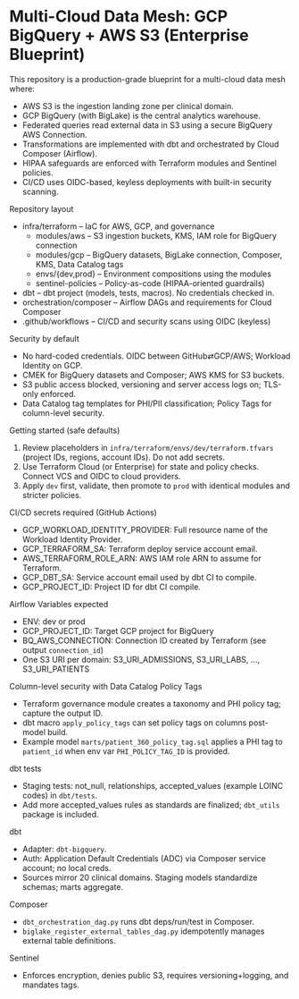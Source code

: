 # Multi-Cloud Data Mesh: GCP BigQuery + AWS S3 (Enterprise Blueprint)

This repository is a production-grade blueprint for a multi-cloud data mesh where:

- AWS S3 is the ingestion landing zone per clinical domain.
- GCP BigQuery (with BigLake) is the central analytics warehouse.
- Federated queries read external data in S3 using a secure BigQuery AWS Connection.
- Transformations are implemented with dbt and orchestrated by Cloud Composer (Airflow).
- HIPAA safeguards are enforced with Terraform modules and Sentinel policies.
- CI/CD uses OIDC-based, keyless deployments with built-in security scanning.

Repository layout

- infra/terraform – IaC for AWS, GCP, and governance
	- modules/aws – S3 ingestion buckets, KMS, IAM role for BigQuery connection
	- modules/gcp – BigQuery datasets, BigLake connection, Composer, KMS, Data Catalog tags
	- envs/{dev,prod} – Environment compositions using the modules
	- sentinel-policies – Policy-as-code (HIPAA-oriented guardrails)
- dbt – dbt project (models, tests, macros). No credentials checked in.
- orchestration/composer – Airflow DAGs and requirements for Cloud Composer
- .github/workflows – CI/CD and security scans using OIDC (keyless)

Security by default

- No hard-coded credentials. OIDC between GitHub⇄GCP/AWS; Workload Identity on GCP.
- CMEK for BigQuery datasets and Composer; AWS KMS for S3 buckets.
- S3 public access blocked, versioning and server access logs on; TLS-only enforced.
- Data Catalog tag templates for PHI/PII classification; Policy Tags for column-level security.


Getting started (safe defaults)

1) Review placeholders in `infra/terraform/envs/dev/terraform.tfvars` (project IDs, regions, account IDs). Do not add secrets.
2) Use Terraform Cloud (or Enterprise) for state and policy checks. Connect VCS and OIDC to cloud providers.
3) Apply `dev` first, validate, then promote to `prod` with identical modules and stricter policies.

CI/CD secrets required (GitHub Actions)

- GCP_WORKLOAD_IDENTITY_PROVIDER: Full resource name of the Workload Identity Provider.
- GCP_TERRAFORM_SA: Terraform deploy service account email.
- AWS_TERRAFORM_ROLE_ARN: AWS IAM role ARN to assume for Terraform.
- GCP_DBT_SA: Service account email used by dbt CI to compile.
- GCP_PROJECT_ID: Project ID for dbt CI compile.

Airflow Variables expected

- ENV: dev or prod
- GCP_PROJECT_ID: Target GCP project for BigQuery
- BQ_AWS_CONNECTION: Connection ID created by Terraform (see output `connection_id`)
- One S3 URI per domain: S3_URI_ADMISSIONS, S3_URI_LABS, ..., S3_URI_PATIENTS

Column-level security with Data Catalog Policy Tags

- Terraform governance module creates a taxonomy and PHI policy tag; capture the output ID.
- dbt macro `apply_policy_tags` can set policy tags on columns post-model build.
- Example model `marts/patient_360_policy_tag.sql` applies a PHI tag to `patient_id` when env var `PHI_POLICY_TAG_ID` is provided.

dbt tests

- Staging tests: not_null, relationships, accepted_values (example LOINC codes) in `dbt/tests`.
- Add more accepted_values rules as standards are finalized; `dbt_utils` package is included.

dbt

- Adapter: `dbt-bigquery`.
- Auth: Application Default Credentials (ADC) via Composer service account; no local creds.
- Sources mirror 20 clinical domains. Staging models standardize schemas; marts aggregate.

Composer

- `dbt_orchestration_dag.py` runs dbt deps/run/test in Composer.
- `biglake_register_external_tables_dag.py` idempotently manages external table definitions.

Sentinel

- Enforces encryption, denies public S3, requires versioning+logging, and mandates tags.

